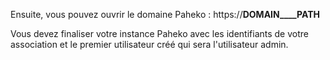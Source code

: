 Ensuite, vous pouvez ouvrir le domaine Paheko : https://__DOMAIN____PATH__

Vous devez finaliser votre instance Paheko avec les identifiants de votre association et le premier utilisateur créé qui sera l'utilisateur admin.